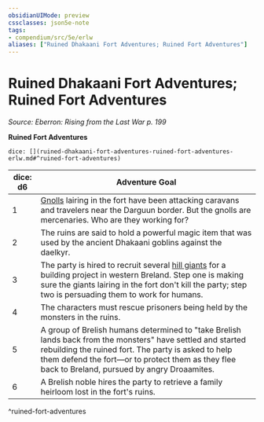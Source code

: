```yaml
---
obsidianUIMode: preview
cssclasses: json5e-note
tags:
- compendium/src/5e/erlw
aliases: ["Ruined Dhakaani Fort Adventures; Ruined Fort Adventures"]
---
```

# Ruined Dhakaani Fort Adventures; Ruined Fort Adventures
*Source: Eberron: Rising from the Last War p. 199* 

**Ruined Fort Adventures**

`dice: [](ruined-dhakaani-fort-adventures-ruined-fort-adventures-erlw.md#^ruined-fort-adventures)`

| dice: d6 | Adventure Goal |
|----------|----------------|
| 1 | [Gnolls](Mechanics/bestiary/humanoid/gnoll.md) lairing in the fort have been attacking caravans and travelers near the Darguun border. But the gnolls are mercenaries. Who are they working for? |
| 2 | The ruins are said to hold a powerful magic item that was used by the ancient Dhakaani goblins against the daelkyr. |
| 3 | The party is hired to recruit several [hill giants](Mechanics/bestiary/giant/hill-giant.md) for a building project in western Breland. Step one is making sure the giants lairing in the fort don't kill the party; step two is persuading them to work for humans. |
| 4 | The characters must rescue prisoners being held by the monsters in the ruins. |
| 5 | A group of Brelish humans determined to "take Brelish lands back from the monsters" have settled and started rebuilding the ruined fort. The party is asked to help them defend the fort—or to protect them as they flee back to Breland, pursued by angry Droaamites. |
| 6 | A Brelish noble hires the party to retrieve a family heirloom lost in the fort's ruins. |
^ruined-fort-adventures